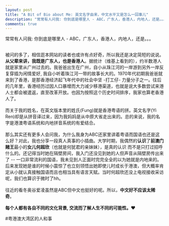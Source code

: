 ```yaml
---
layout: post
title: "A Bit of Bio about Me: 英文名字由来，中文水平又是怎么一回事儿"
description: "常常有人问我: 你到底是哪里人 - ABC，广东人，香港人，内地人，还是。。。"
comments: true
---
```



常常有人问我: 你到底是哪里人 - ABC，广东人，香港人，内地人，还是。。。

<br>
被问的多了，相信逛本网站的读者也或许有点好奇，所以我还是决定简短的说说。<b>从父辈来讲，我既是广东人，也是香港人</b>。据统计（维基上看到的），约半数港人就是家里从广州过去的。我爸爸出生在广州，自小从珠江河的一岸游到另外一岸反复穿插为闲情爱好, 我自小听着珠江河一带的故事长大的。1970年代初期我爸爸就来到了香港，是那香港经济起飞年代中的社会中坚 -打工仔- 力量分子之一。往后的几年里，香港经历过因人口暴增而大力减少移港渠道，也就是说大多数尝试来港人士都会被遣返，直至改革开放。也因为按照这个历史时间排序，我家也算老香港人了。
<br/>

<br>
而关于我的姓名，在英文版本里的姓氏(Fung)就是香港粤语的拼。英文名字(Yi Ren)却是从拼音译过来，因为我妈妈是从中原大省走出来的。总的来说，我的名字是港澳粤语系统和内地拼音系统的有爱结合。
<br/>

<br>
那么其实还有更多人会问我，为什么我身为ABC还家里讲着粤语而国语也还是这么好？对此，我也分享一段真人真事的小插曲。大学时期，我偶然的<b>认识</b>了<b>前澳门赌王</b>最小的<b>女儿何超欣</b>（也就是何犹君的亲妹妹），是真的认识 而不是只打过招呼什么的。还记得当时她在隔壁房间，我入门还没见到她的人但声音从隔壁房传出来了 -- 一口非常流利的国语，我未见到人正面时完完全全的以为她就是内地来的。后来发现她是谁的时候小震惊了也立刻领悟出她即使儿时成长于港澳，但大概率肯定从小就认真接触国语而且也相当具有语言天赋。当时何超欣还没上电视接收采访呢，我们也算识于微时了hh。
<br/>

<br>
往近的看冬奥谷爱凌虽然是ABC但中文也挺好的呢。所以，<b>中文好不应该太稀奇</b>。
<br/>

<br>
<b>每个人都有各自不同的文化背景, 交流而了解人生不同的可能性。</b>❤
<br/>

#粤港澳大湾区的人和事 
